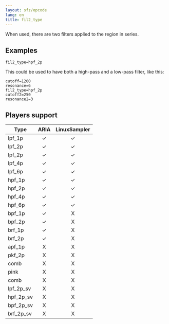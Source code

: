```yaml
---
layout: sfz/opcode
lang: en
title: fil2_type
---
```

When used, there are two filters applied to the region in series.

## Examples

```
fil2_type=hpf_2p
```

This could be used to have both a high-pass and a low-pass filter, like this:

```
cutoff=1200
resonance=6
fil2_type=hpf_2p
cutoff2=250
resonance2=3
```

## Players support

| Type      | ARIA  | LinuxSampler |
| ---       | :---: |    :---:     |
| lpf_1p    |   ✓   |      ✓       |
| lpf_2p    |   ✓   |      ✓       |
| lpf_2p    |   ✓   |      ✓       |
| lpf_4p    |   ✓   |      ✓       |
| lpf_6p    |   ✓   |      ✓       |
| hpf_1p    |   ✓   |      ✓       |
| hpf_2p    |   ✓   |      ✓       |
| hpf_4p    |   ✓   |      ✓       |
| hpf_6p    |   ✓   |      ✓       |
| bpf_1p    |   ✓   |      X       |
| bpf_2p    |   ✓   |      X       |
| brf_1p    |   ✓   |      X       |
| brf_2p    |   ✓   |      X       |
| apf_1p    |   X   |      X       |
| pkf_2p    |   X   |      X       |
| comb      |   X   |      X       |
| pink      |   X   |      X       |
| comb      |   X   |      X       |
| lpf_2p_sv |   X   |      X       |
| hpf_2p_sv |   X   |      X       |
| bpf_2p_sv |   X   |      X       |
| brf_2p_sv |   X   |      X       |
